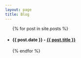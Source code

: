 ```yaml
---
layout: page
title: Blog
---
```

<ul>
  {% for post in site.posts %}
    <li>
      <h4>{{ post.date }} - <a href=".{{ post.url }}">{{ post.title }}</a></h4>
    </li>
  {% endfor %}
</ul>